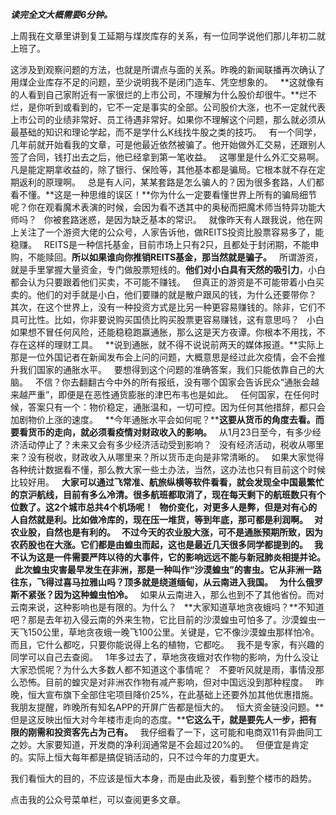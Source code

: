 ***读完全文大概需要6分钟。***  
  
上周我在文章里讲到复工延期与煤炭库存的关系，有一位同学说他们那儿年初二就上班了。
  
这涉及到观察问题的方法，也就是所谓点与面的关系。昨晚的新闻联播再次确认了用煤企业库存不足的问题，至少说明我不是闭门造车、凭空想象的。
 
**这就像有的人看到自己家附近有一家很烂的上市公司，不理解为什么股价却很牛。**烂不烂，是你听到或看到的，它不一定是事实的全部。公司股价大涨，也不一定就代表上市公司的业绩非常好、员工待遇非常好。如果你不理解这个问题，那么就必须从最基础的知识和理论学起，而不是学什么K线找牛股之类的技巧。
 
有一个同学，几年前就开始看我的文章，可是他最近依然被骗了。他开始做外汇交易，还跟别人签了合同，钱打出去之后，他已经拿到第一笔收益。
 
这哪里是什么外汇交易啊。凡是能定期拿收益的，除了银行、保险等，其他基本都是骗局。它根本就不存在定期返利的原理啊。
 
总是有人问，某某套路是怎么骗人的？因为很多套路，人们都看不懂。**这是一种思维的误区！**你为什么一定要看懂世界上所有的骗局细节呢？你在观看魔术表演的时候，会因为看不透其中的奥秘而把魔术师当特异功能大师吗？
 
你被套路迷惑，是因为缺乏基本的常识。
 
就像昨天有人跟我说，他在网上关注了一个游资大佬的公众号，人家告诉他，做REITS投资比股票容易多了，能稳赚。
 
REITS是一种信托基金，目前市场上只有2只，且都处于封闭期，不能申购，不能赎回。**所以如果谁向你推销REITS基金，那当然就是骗子。**
 
所谓游资，就是手里掌握大量资金，专门做股票短线的。**他们对小白具有天然的吸引力**，小白都会认为只要跟着他们买卖，不可能不赚钱。
 
但真正的游资是不可能带着小白买卖的。他们的对手就是小白，他们要赚的就是散户跟风的钱，为什么还要带你？
 
其次，在这个世界上，没有一种投资方式是比另一种更容易赚钱的。除非，它们不具可比性。比如，你非要说购买国债比购买股票更容易赚钱，这有意思吗？
 
小白如果想不冒任何风险，还能稳稳跑赢通胀，那么这是天方夜谭。你根本不用找，不存在这样的理财工具。
 
**说到通胀，就不得不说说前两天的媒体报道。**实际上那是一位外国记者在新闻发布会上问的问题，大概意思是经过此次疫情，会不会推升我们国家的通胀水平。
 
要想得到这个问题的准确答案，我们只能依靠自己的大脑。
 
不信？你去翻翻古今中外的所有报纸，没有哪个国家会告诉民众“通胀会越来越严重”，即便是在恶性通货膨胀的津巴布韦也是如此。
 
任何国家，在任何时候，答案只有一个：物价稳定，通胀温和，一切可控。因为任何其他措辞，都只会加剧物价上涨的速度。
 
**今年通胀水平会如何呢？****这要从货币的角度去看。而要看货币的走向，就必须看疫情对财政收入的影响。**
 
从1月23日至今，有多少经济活动停止了？未来又会有多少经济活动受到影响？
 
没有经济活动，税收从哪里来？没有税收，财政收入从哪里来？所以货币走向是非常清晰的。
 
如果大家觉得各种统计数据看不懂，那么教大家一些土办法，当然，这办法也只有目前这个时候比较好用。
 
**大家可以通过飞常准、航旅纵横等软件看看，就会发现全中国最繁忙的京沪航线，目前有多么冷清。**很多航班都取消了，现在每天剩下的航班数只有个位数了。这2个城市总共4个机场呢！
 
物价变化，对更多人是弊，但是对有心的人自然就是利。比如做冷库的，现在压一堆货，等到年底，那可都是利润啊。
 
对农业股，自然也是有利的。
 
不过今天的农业股大涨，可不是通胀预期所致，因为农药股也在大涨。它们都是由蝗虫而起，这也是最近几天很多同学都提到的。
 
我不认为这是一件需要严阵以待的大事件，它的影响远远不能与新冠肺炎相提并论。
 
此次蝗虫灾害最早发生在非洲，那是一种叫作“沙漠蝗虫”的害虫。它从非洲一路往东，飞得过喜马拉雅山吗？顶多就是绕道缅甸，从云南进入我国。
 
为什么俄罗斯不紧张？因为**这种蝗虫怕冷。**
 
如果从云南进入，那么也到不了其他省份。而对云南来说，这种影响也是有限的。为什么？
 
**大家知道草地贪夜蛾吗？**不知道吧？那是去年初入侵云南的外来生物，它比目前的沙漠蝗虫可怕多了。沙漠蝗虫一天飞150公里，草地贪夜蛾一晚飞100公里。关键是，它不像沙漠蝗虫那样怕冷。而且，它什么都吃，只要你能说得上名的植物，它都吃。
 
我不是专家，有兴趣的同学可以自己去查阅。
 
1年多过去了，草地贪夜蛾对农作物的影响，为什么没让大家恐慌呢？为什么大多数人都不知道这个事情呢？
 
不要听风就是雨，事情没那么恐怖。目前的蝗灾是对非洲农作物有减产影响，但对中国远没到那种程度。
 
昨晚，恒大宣布旗下全部住宅项目降价25%，在此基础上还要外加其他优惠措施。我朋友提醒，昨晚所有知名APP的开屏广告都是恒大的。
 
恒大资金链没问题。**但是这反映出恒大对今年楼市走向的态度。****它这么干，就是要先人一步，把有限的刚需和投资客先占为己有。**
 
我仔细看了一下，这可能和电商双11有异曲同工之妙。大家要知道，开发商的净利润通常是不会超过20%的。
 
但便宜是肯定的。实际上恒大每年都是搞促销活动的，只不过今年的力度更大。
  
我们看恒大的目的，不应该是恒大本身，而是由此及彼，看到整个楼市的趋势。
  
点击我的公众号菜单栏，可以查阅更多文章。